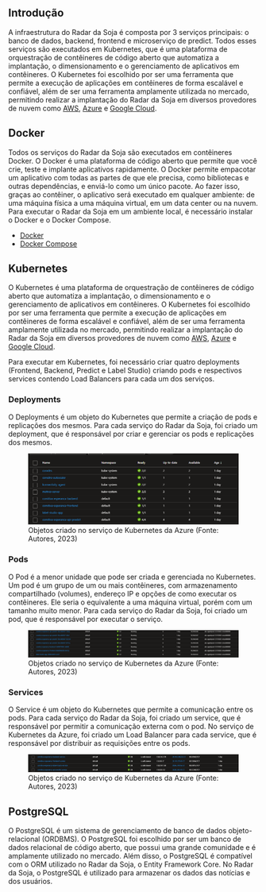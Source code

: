 ## Introdução
A infraestrutura do Radar da Soja é composta por 3 serviços principais: o banco de dados, backend, frontend e microserviço de predict. Todos esses serviços são executados em Kubernetes, que é uma plataforma de orquestração de contêineres de código aberto que automatiza a implantação, o dimensionamento e o gerenciamento de aplicativos em contêineres. O Kubernetes foi escolhido por ser uma ferramenta que permite a execução de aplicações em contêineres de forma escalável e confiável, além de ser uma ferramenta amplamente utilizada no mercado, permitindo realizar a implantação do Radar da Soja em diversos provedores de nuvem como [AWS](https://aws.amazon.com/pt/), [Azure](https://azure.microsoft.com/pt-br/) e [Google Cloud](https://cloud.google.com/).

## Docker
Todos os serviços do Radar da Soja são executados em contêineres Docker. O Docker é uma plataforma de código aberto que permite que você crie, teste e implante aplicativos rapidamente. O Docker permite empacotar um aplicativo com todas as partes de que ele precisa, como bibliotecas e outras dependências, e enviá-lo como um único pacote. Ao fazer isso, graças ao contêiner, o aplicativo será executado em qualquer ambiente: de uma máquina física a uma máquina virtual, em um data center ou na nuvem.
Para executar o Radar da Soja em um ambiente local, é necessário instalar o Docker e o Docker Compose. 

- [Docker](https://docs.docker.com/get-docker/)
- [Docker Compose](https://docs.docker.com/compose/install/)

## Kubernetes
O Kubernetes é uma plataforma de orquestração de contêineres de código aberto que automatiza a implantação, o dimensionamento e o gerenciamento de aplicativos em contêineres. O Kubernetes foi escolhido por ser uma ferramenta que permite a execução de aplicações em contêineres de forma escalável e confiável, além de ser uma ferramenta amplamente utilizada no mercado, permitindo realizar a implantação do Radar da Soja em diversos provedores de nuvem como [AWS](https://aws.amazon.com/pt/), [Azure](https://azure.microsoft.com/pt-br/) e [Google Cloud](https://cloud.google.com/).

Para executar em Kubernetes, foi necessário criar quatro deployments (Frontend, Backend, Predict e Label Studio) criando pods e respectivos services contendo Load Balancers para cada um dos serviços. 


### Deployments
O Deployments é um objeto do Kubernetes que permite a criação de pods e replicações dos mesmos. Para cada serviço do Radar da Soja, foi criado um deployment, que é responsável por criar e gerenciar os pods e replicações dos mesmos.

<figure>
    <img src="images/deployments_azure.png">
    <figcaption>Objetos criado no serviço de Kubernetes da Azure (Fonte: Autores, 2023)</figcaption>
</figure>

### Pods
O Pod é a menor unidade que pode ser criada e gerenciada no Kubernetes. Um pod é um grupo de um ou mais contêineres, com armazenamento compartilhado (volumes), endereço IP e opções de como executar os contêineres. Ele seria o equivalente a uma máquina virtual, porém com um tamanho muito menor. Para cada serviço do Radar da Soja, foi criado um pod, que é responsável por executar o serviço.

<figure>
    <img src="images/pods_azure.png">
    <figcaption>Objetos criado no serviço de Kubernetes da Azure (Fonte: Autores, 2023)</figcaption>
</figure>

### Services
O Service é um objeto do Kubernetes que permite a comunicação entre os pods. Para cada serviço do Radar da Soja, foi criado um service, que é responsável por permitir a comunicação externa com o pod.
No serviço de Kubernetes da Azure, foi criado um Load Balancer para cada service, que é responsável por distribuir as requisições entre os pods.

<figure>
    <img src="images/services_azure.png">
    <figcaption>Objetos criado no serviço de Kubernetes da Azure (Fonte: Autores, 2023)</figcaption>
</figure>

## PostgreSQL
O PostgreSQL é um sistema de gerenciamento de banco de dados objeto-relacional (ORDBMS). O PostgreSQL foi escolhido por ser um banco de dados relacional de código aberto, que possui uma grande comunidade e é amplamente utilizado no mercado. Além disso, o PostgreSQL é compatível com o ORM utilizado no Radar da Soja, o Entity Framework Core.
No Radar da Soja, o PostgreSQL é utilizado para armazenar os dados das notícias e dos usuários.

